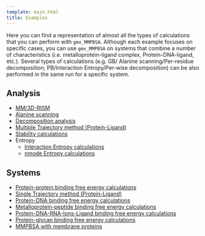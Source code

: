 ```yaml
---
template: main.html
title: Examples
---
```




Here you can find a representation of almost all the types of calculations that you can perform with `gmx_MMPBSA`. 
Although each example focuses on specific cases, you can use `gmx_MMPBSA` on systems that combine a number of 
characteristics (i.e. metalloprotein-ligand complex, Protein-DNA-ligand, etc.). Several types of calculations (e.g. GB/
Alanine scanning/Per-residue decomposition; PB/Interaction Entropy/Per-wise decomposition) can be also performed in 
the same run for a specific system.


## Analysis

* [MM/3D-RISM](3D-RISM/README.md) 
* [Alanine scanning](Alanine_scanning/README.md)
* [Decomposition analysis](Decomposition_analysis/README.md)
* [Multiple Trajectory method (Protein-Ligand)](Protein_ligand/MT/README.md)
* [Stability calculations](Stability/README.md)
* Entropy
    * [Interaction Entropy calculations](Entropy_calculations/Interaction_Entropy/README.md)
    * [nmode Entropy calculations](Entropy_calculations/nmode/README.md)

## Systems
* [Protein-protein binding free energy calculations](Protein_protein/README.md)
* [Single Trajectory method (Protein-Ligand)](Protein_ligand/ST/README.md)
* [Protein-DNA binding free energy calculations](Protein_DNA/README.md)
* [Metalloprotein-peptide binding free energy calculations](Metalloprotein_peptide/README.md)
* [Protein-DNA-RNA-Ions-Ligand binding free energy calculations](Protein_DNA_RNA_Ion_ligand/README.md)
* [Protein-glycan binding free energy calculations](Protein_glycan/README.md)
* [MMPBSA with membrane proteins](Protein_membrane/README.md)
